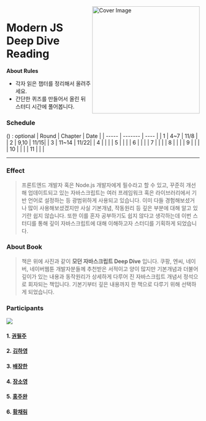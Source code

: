 <img src="https://user-images.githubusercontent.com/46489446/147623793-81366884-23e2-41bd-96c9-71d846ebcfe8.jpeg" width="280" title="Cover Image" align="right">

# Modern JS Deep Dive Reading

**About Rules**

- 각자 읽은 챕터를 정리해서 올려주세요.
- 간단한 퀴즈를 만들어서 올린 뒤 스터디 시간에 풀어봅니다.

### Schedule

() : optional
| Round | Chapter | Date |
| ----- | ------- | ---- |
| 1     | 4~7     | 11/8 |
| 2     | 9,10    | 11/15|
| 3     | 11~14   | 11/22|
| 4     |         |      |
| 5     |         |      |
| 6     |         |      |
| 7     |         |      |
| 8     |         |      |
| 9     |         |      |
| 10    |         |      |
| 11    |         |      |

---

### Effect

> 프론트엔드 개발자 혹은 Node.js 개발자에게 필수라고 할 수 있고, 꾸준히 개선해 업데이트되고 있는 자바스크립트는 여러 프레임워크 혹은 라이브러리에서 기반 언어로 설정하는 등 광범위하게 사용되고 있습니다. 이미 다들 경험해보셨거나 많이 사용해보셨겠지만 사실 기본개념, 작동원리 등 깊은 부분에 대해 알고 있기란 쉽지 않습니다. 또한 이를 혼자 공부하기도 쉽지 않다고 생각하는데 이번 스터디를 통해 깊이 자바스크립트에 대해 이해하고자 스터디를 기획하게 되었습니다.

### About Book

> 책은 위에 사진과 같이 **모던 자바스크립트 Deep Dive** 입니다. 쿠팡, 엔씨, 네이버, 네이버웹툰 개발자분들께 추천받은 서적이고 양이 많지만 기본개념과 더불어 깊이가 있는 내용과 동작원리가 상세하게 다루어 진 자바스크립트 개념서 정석으로 회자되는 책입니다. 기본기부터 깊은 내용까지 한 책으로 다루기 위해 선택하게 되었습니다.

### Participants

<a href="https://github.com/oxopolitics-internship-for-elice/footprints/graphs/contributors">
  <img src="https://contrib.rocks/image?repo=oxopolitics-internship-for-elice/footprints" />
</a>

#### 1. [권필주](https://github.com/WinterKwon)

#### 2. [김하영](https://github.com/Fibo4487)

#### 3. [배장한](https://github.com/newbieJanghan)

#### 4. [장소영](https://github.com/Ssoyoung-J)

#### 5. [홍주완](https://github.com/vjvl95)

#### 6. [황채림](https://github.com/cofla159)
